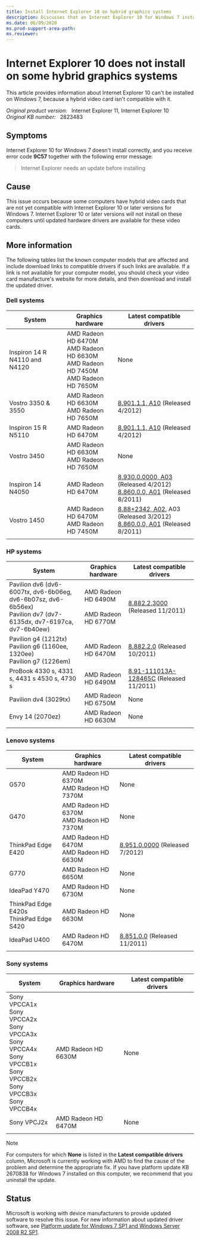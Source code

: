 ```yaml
---
title: Install Internet Explorer 10 on hybrid graphics systems
description: Discusses that an Internet Explorer 10 for Windows 7 installation fails because of an incompatible driver for a hybrid video card, and you receive an error message.
ms.date: 06/09/2020
ms.prod-support-area-path: 
ms.reviewer: 
---
```

# Internet Explorer 10 does not install on some hybrid graphics systems

This article provides information about Internet Explorer 10 can't be installed on Windows 7, because a hybrid video card isn't compatible with it.

_Original product version:_ &nbsp; Internet Explorer 11, Internet Explorer 10  
_Original KB number:_ &nbsp; 2823483

## Symptoms

Internet Explorer 10 for Windows 7 doesn't install correctly, and you receive error code **9C57** together with the following error message:
> Internet Explorer needs an update before installing

## Cause

This issue occurs because some computers have hybrid video cards that are not yet compatible with Internet Explorer 10 or later versions for Windows 7. Internet Explorer 10 or later versions will not install on these computers until updated hardware drivers are available for these video cards.

## More information

The following tables list the known computer models that are affected and include download links to compatible drivers if such links are available. If a link is not available for your computer model, you should check your video card manufacture's website for more details, and then download and install the updated driver.

### Dell systems

|System|Graphics hardware|Latest compatible drivers|
|---|---|---|
|Inspiron 14 R N4110 and N4120|AMD Radeon HD 6470M<br/>AMD Radeon HD 6630M<br/>AMD Radeon HD 7450M<br/>AMD Radeon HD 7650M|None|
|Vostro 3350 & 3550|AMD Radeon HD 6630M<br/>AMD Radeon HD 7650M| [8.901.1.1, A10](http://www.dell.com/support/drivers/us/en/19/driverdetails?driverid=g22hg) (Released 4/2012)|
|Inspiron 15 R N5110|AMD Radeon HD 6470M| [8.901.1.1, A10](http://www.dell.com/support/drivers/us/en/19/driverdetails?driverid=g22hg) (Released 4/2012)|
|Vostro 3450|AMD Radeon HD 6630M<br/>AMD Radeon HD 7650M|None|
|Inspiron 14 N4050|AMD Radeon HD 6470M| [8.930.0.0000, A03](http://www.dell.com/support/drivers/us/en/19/driverdetails?driverid=kk4kw) (Released 4/2012)<br/> [8.860.0.0, A01](http://www.dell.com/support/drivers/us/en/19/driverdetails?driverid=cfj09) (Released 8/2011)|
|Vostro 1450|AMD Radeon HD 6470M<br/>AMD Radeon HD 7450M| [8.88+2342, A02](http://www.dell.com/support/drivers/us/en/19/driverdetails?driverid=2m9xt), A03 (Released 3/2012)<br/> [8.860.0.0, A01](http://www.dell.com/support/drivers/us/en/19/driverdetails?driverid=cfj09) (Released 8/2011)|
||||

### HP systems

|System|Graphics hardware|Latest compatible drivers|
|---|---|---|
|Pavilion dv6 (dv6-6007tx, dv6-6b06eg, dv6-6b07sz, dv6-6b56ex)<br/>Pavilion dv7 (dv7-6135dx, dv7-6197ca, dv7-6b40ew)|AMD Radeon HD 6490M<br/><br/>AMD Radeon HD 6770M| [8.882.2.3000](https://h30434.www3.hp.com/t5/Notebooks-Archive-Read-Only/Problems-with-new-AMD-drivers-8-882-2-3000-for-HP-Pavilion/td-p/1073181) (Released 11/2011)|
|Pavilion g4 (1212tx)<br/>Pavilion g6 (1160ee, 1320ee)<br/>Pavilion g7 (1226em)|AMD Radeon HD 6470M| [8.882.2.0](https://drivers.softpedia.com/get/GRAPHICS-BOARD/AMD/HP-2000-211HE-AMD-HD-Graphics-Driver-888220-for-Windows-7.shtml) (Released 10/2011)|
|ProBook 4330 s, 4331 s, 4431 s 4530 s, 4730 s|AMD Radeon HD 6490M| [8.91-111013A-128465C](https://ftp.hp.com/pub/softpaq/sp55001-55500/sp55304.exe) (Released 11/2011)|
|Pavilion dv4 (3029tx)|AMD Radeon HD 6750M|None|
|Envy 14 (2070ez)|AMD Radeon HD 6630M|None|
||||

### Lenovo systems

|System|Graphics hardware|Latest compatible drivers|
|---|---|---|
|G570|AMD Radeon HD 6370M<br/>AMD Radeon HD 7370M|None|
|G470|AMD Radeon HD 6370M<br/>AMD Radeon HD 7370M|None|
|ThinkPad Edge E420|AMD Radeon HD 6470M<br/>AMD Radeon HD 6630M| [8.951.0.0000](https://support.lenovo.com/us/en/downloads/ds014099) (Released 7/2012)|
|G770|AMD Radeon HD 6650M|None|
|IdeaPad Y470|AMD Radeon HD 6730M|None|
|ThinkPad Edge E420s<br/>ThinkPad Edge S420|AMD Radeon HD 6630M|None|
|IdeaPad U400|AMD Radeon HD 6470M| [8.851.0.0](https://download.lenovo.com/UserFiles/Driver/en/Downloads%20and%20Drivers/U400/Win7%20Update/IN1VDO77WW5.exe) (Released 11/2011)|
||||

### Sony systems

|System|Graphics hardware|Latest compatible drivers|
|---|---|---|
|Sony VPCCA1x<br/>Sony VPCCA2x<br/>Sony VPCCA3x<br/>Sony VPCCA4x<br/>Sony VPCCB1x<br/>Sony VPCCB2x<br/>Sony VPCCB3x<br/>Sony VPCCB4x|AMD Radeon HD 6630M|None|
|Sony VPCJ2x|AMD Radeon HD 6470M|None|
||||

> [!NOTE]
> For computers for which **None** is listed in the **Latest compatible drivers** column, Microsoft is currently working with AMD to find the cause of the problem and determine the appropriate fix. If you have platform update KB 2670838 for Windows 7 installed on this computer, we recommend that you uninstall the update.

## Status

Microsoft is working with device manufacturers to provide updated software to resolve this issue. For new information about updated driver software, see [Platform update for Windows 7 SP1 and Windows Server 2008 R2 SP1](https://support.microsoft.com/help/2670838).
